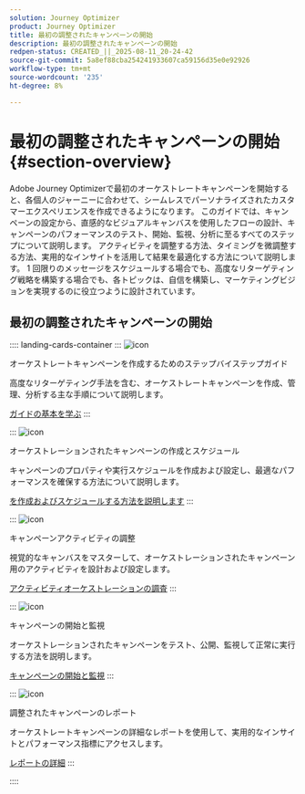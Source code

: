```yaml
---
solution: Journey Optimizer
product: Journey Optimizer
title: 最初の調整されたキャンペーンの開始
description: 最初の調整されたキャンペーンの開始
redpen-status: CREATED_||_2025-08-11_20-24-42
source-git-commit: 5a8ef88cba254241933607ca59156d35e0e92926
workflow-type: tm+mt
source-wordcount: '235'
ht-degree: 8%

---
```



# 最初の調整されたキャンペーンの開始{#section-overview}

Adobe Journey Optimizerで最初のオーケストレートキャンペーンを開始すると、各個人のジャーニーに合わせて、シームレスでパーソナライズされたカスタマーエクスペリエンスを作成できるようになります。 このガイドでは、キャンペーンの設定から、直感的なビジュアルキャンバスを使用したフローの設計、キャンペーンのパフォーマンスのテスト、開始、監視、分析に至るすべてのステップについて説明します。 アクティビティを調整する方法、タイミングを微調整する方法、実用的なインサイトを活用して結果を最適化する方法について説明します。 1 回限りのメッセージをスケジュールする場合でも、高度なリターゲティング戦略を構築する場合でも、各トピックは、自信を構築し、マーケティングビジョンを実現するのに役立つように設計されています。

## 最初の調整されたキャンペーンの開始

:::: landing-cards-container
:::
![icon](https://cdn.experienceleague.adobe.com/icons/circle-play.svg)

オーケストレートキャンペーンを作成するためのステップバイステップガイド

高度なリターゲティング手法を含む、オーケストレートキャンペーンを作成、管理、分析する主な手順について説明します。

[ガイドの基本を学ぶ](../using/orchestrated/gs-campaign-creation.md)
:::

:::
![icon](https://cdn.experienceleague.adobe.com/icons/list-check.svg)

オーケストレーションされたキャンペーンの作成とスケジュール

キャンペーンのプロパティや実行スケジュールを作成および設定し、最適なパフォーマンスを確保する方法について説明します。

[を作成およびスケジュールする方法を説明します](../using/orchestrated/create-orchestrated-campaign.md)
:::

:::
![icon](https://cdn.experienceleague.adobe.com/icons/code-branch.svg)

キャンペーンアクティビティの調整

視覚的なキャンバスをマスターして、オーケストレーションされたキャンペーン用のアクティビティを設計および設定します。

[アクティビティオーケストレーションの調査](../using/orchestrated/orchestrate-activities.md)
:::

:::
![icon](https://cdn.experienceleague.adobe.com/icons/gear.svg)

キャンペーンの開始と監視

オーケストレーションされたキャンペーンをテスト、公開、監視して正常に実行する方法を説明します。

[キャンペーンの開始と監視](../using/orchestrated/start-monitor-campaigns.md)
:::

:::
![icon](https://cdn.experienceleague.adobe.com/icons/chart-line.svg)

調整されたキャンペーンのレポート

オーケストレートキャンペーンの詳細なレポートを使用して、実用的なインサイトとパフォーマンス指標にアクセスします。

[レポートの詳細](../using/orchestrated/reporting-campaigns.md)
:::

::::
